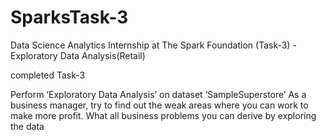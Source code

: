 # SparksTask-3
 
 Data Science Analytics Internship at The Spark Foundation (Task-3) - Exploratory Data Analysis(Retail)

completed Task-3

Perform ‘Exploratory Data Analysis’ on dataset ‘SampleSuperstore’
As a business manager, try to find out the weak areas where you can
work to make more profit.
What all business problems you can derive by exploring the data
